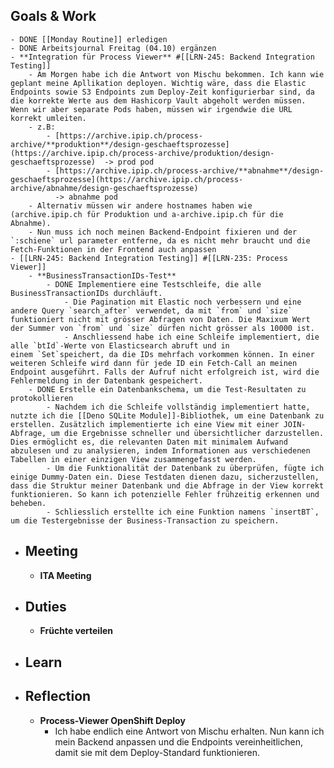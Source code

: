 ## Goals & Work
	- DONE [[Monday Routine]] erledigen
	- DONE Arbeitsjournal Freitag (04.10) ergänzen
	- **Integration für Process Viewer** #[[LRN-245: Backend Integration Testing]]
		- Am Morgen habe ich die Antwort von Mischu bekommen. Ich kann wie geplant meine Apllikation deployen. Wichtig wäre, dass die Elastic Endpoints sowie S3 Endpoints zum Deploy-Zeit konfigurierbar sind, da die korrekte Werte aus dem Hashicorp Vault abgeholt werden müssen. Wenn wir aber separate Pods haben, müssen wir irgendwie die URL korrekt umleiten.
		- z.B:
			- [https://archive.ipip.ch/process-archive/**produktion**/design-geschaeftsprozesse](https://archive.ipip.ch/process-archive/produktion/design-geschaeftsprozesse)  -> prod pod
			- [https://archive.ipip.ch/process-archive/**abnahme**/design-geschaeftsprozesse](https://archive.ipip.ch/process-archive/abnahme/design-geschaeftsprozesse)
			  -> abnahme pod
		- Alternativ müssen wir andere hostnames haben wie (archive.ipip.ch für Produktion und a-archive.ipip.ch für die Abnahme).
		- Nun muss ich noch meinen Backend-Endpoint fixieren und der `:schiene` url parameter entferne, da es nicht mehr braucht und die Fetch-Funktionen in der Frontend auch anpassen
	- [[LRN-245: Backend Integration Testing]] #[[LRN-235: Process Viewer]]
		- **BusinessTransactionIDs-Test**
			- DONE Implementiere eine Testschleife, die alle BusinessTransactionIDs durchläuft.
				- Die Pagination mit Elastic noch verbessern und eine andere Query `search_after` verwendet, da mit `from` und `size` funktioniert nicht mit grösser Abfragen von Daten. Die Maxixum Wert der Summer von `from` und `size` dürfen nicht grösser als 10000 ist.
				- Anschliessend habe ich eine Schleife implementiert, die alle `btId`-Werte von Elasticsearch abruft und in einem `Set`speichert, da die IDs mehrfach vorkommen können. In einer weiteren Schleife wird dann für jede ID ein Fetch-Call an meinen Endpoint ausgeführt. Falls der Aufruf nicht erfolgreich ist, wird die Fehlermeldung in der Datenbank gespeichert.
		- DONE Erstelle ein Datenbankschema, um die Test-Resultaten zu protokollieren
			- Nachdem ich die Schleife vollständig implementiert hatte, nutzte ich die [[Deno SQLite Module]]-Bibliothek, um eine Datenbank zu erstellen. Zusätzlich implementierte ich eine View mit einer JOIN-Abfrage, um die Ergebnisse schneller und übersichtlicher darzustellen. Dies ermöglicht es, die relevanten Daten mit minimalem Aufwand abzulesen und zu analysieren, indem Informationen aus verschiedenen Tabellen in einer einzigen View zusammengefasst werden.
			- Um die Funktionalität der Datenbank zu überprüfen, fügte ich einige Dummy-Daten ein. Diese Testdaten dienen dazu, sicherzustellen, dass die Struktur meiner Datenbank und die Abfrage in der View korrekt funktionieren. So kann ich potenzielle Fehler frühzeitig erkennen und beheben.
			- Schliesslich erstellte ich eine Funktion namens `insertBT`, um die Testergebnisse der Business-Transaction zu speichern.
- ## Meeting
	- **ITA Meeting**
- ## Duties
	- **Früchte verteilen**
- ## Learn
- ## Reflection
	- **Process-Viewer OpenShift Deploy**
		- Ich habe endlich eine Antwort von Mischu erhalten. Nun kann ich mein Backend anpassen und die Endpoints vereinheitlichen, damit sie mit dem Deploy-Standard funktionieren.